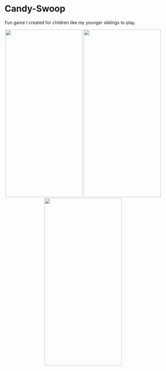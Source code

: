 # Candy-Swoop
Fun game I created for children like my younger siblings to play.

<p align = "center">
 <img src= "https://user-images.githubusercontent.com/24784219/181692880-3e799831-460f-4aca-8f84-7ca116c2300b.jpeg" width = "248" height = "537"/>
 <img src= "https://user-images.githubusercontent.com/24784219/181692883-2182ea91-a447-4ce9-beb6-5304bb51af5e.jpeg" width = "248" height = "537"/>
 <img src= "https://user-images.githubusercontent.com/24784219/181692889-42623255-5ca4-43c0-a63d-99d96d464d6b.jpeg" width = "248" height = "537"/>
</p>

